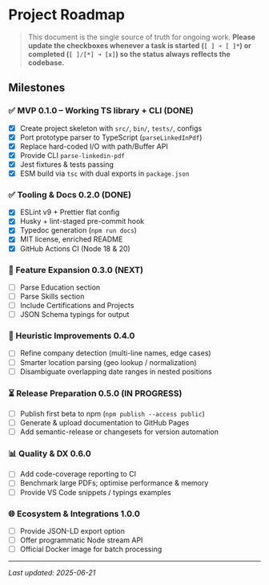 # Project Roadmap

> This document is the single source of truth for ongoing work. **Please update the checkboxes whenever a task is started (`[ ] ➜ [ ]*`) or completed (`[ ]/[*] ➜ [x]`) so the status always reflects the codebase.**

## Milestones

### ✅ MVP 0.1.0 – Working TS library + CLI (DONE)
- [x] Create project skeleton with `src/`, `bin/`, `tests/`, configs
- [x] Port prototype parser to TypeScript (`parseLinkedInPdf`)
- [x] Replace hard-coded I/O with path/Buffer API
- [x] Provide CLI `parse-linkedin-pdf`
- [x] Jest fixtures & tests passing
- [x] ESM build via `tsc` with dual exports in `package.json`

### ✅ Tooling & Docs 0.2.0 (DONE)
- [x] ESLint v9 + Prettier flat config
- [x] Husky + lint-staged pre-commit hook
- [x] Typedoc generation (`npm run docs`)
- [x] MIT license, enriched README
- [x] GitHub Actions CI (Node 18 & 20)

### 🚧 Feature Expansion 0.3.0 (NEXT)
- [ ] Parse Education section
- [ ] Parse Skills section
- [ ] Include Certifications and Projects
- [ ] JSON Schema typings for output

### 🧠 Heuristic Improvements 0.4.0
- [ ] Refine company detection (multi-line names, edge cases)
- [ ] Smarter location parsing (geo lookup / normalization)
- [ ] Disambiguate overlapping date ranges in nested positions

### ⏳ Release Preparation 0.5.0 (IN PROGRESS)
- [ ] Publish first beta to npm (`npm publish --access public`)
- [ ] Generate & upload documentation to GitHub Pages
- [ ] Add semantic-release or changesets for version automation

### 📊 Quality & DX 0.6.0
- [ ] Add code-coverage reporting to CI
- [ ] Benchmark large PDFs; optimise performance & memory
- [ ] Provide VS Code snippets / typings examples

### 🌐 Ecosystem & Integrations 1.0.0
- [ ] Provide JSON-LD export option
- [ ] Offer programmatic Node stream API
- [ ] Official Docker image for batch processing

---

_Last updated: 2025-06-21_ 